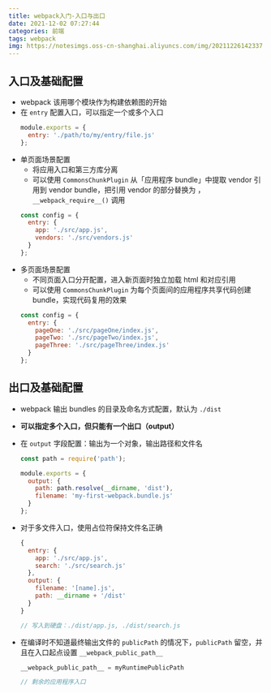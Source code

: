 ```yaml
---
title: webpack入门-入口与出口
date: 2021-12-02 07:27:44
categories: 前端
tags: webpack
img: https://notesimgs.oss-cn-shanghai.aliyuncs.com/img/20211226142337.jpg
---
```

## 入口及基础配置
- webpack 该用哪个模块作为构建依赖图的开始
- 在 `entry` 配置入口，可以指定一个或多个入口
	```javascript
	module.exports = {
	  entry: './path/to/my/entry/file.js'
	};
	```
<!--more-->
- 单页面场景配置
	- 将应用入口和第三方库分离
	- 可以使用 `CommonsChunkPlugin`  从「应用程序 bundle」中提取 vendor 引用到 vendor bundle，把引用 vendor 的部分替换为 ，`__webpack_require__()` 调用
	```javascript
	const config = {
	  entry: {
		app: './src/app.js',
		vendors: './src/vendors.js'
	  }
	};
	```
- 多页面场景配置
	- 不同页面入口分开配置，进入新页面时独立加载 html 和对应引用
	- 可以使用 `CommonsChunkPlugin` 为每个页面间的应用程序共享代码创建 bundle，实现代码复用的效果
	```javascript
	const config = {
	  entry: {
		pageOne: './src/pageOne/index.js',
		pageTwo: './src/pageTwo/index.js',
		pageThree: './src/pageThree/index.js'
	  }
	};
	```

## 出口及基础配置
- webpack 输出 bundles 的目录及命名方式配置，默认为  `./dist`
- **可以指定多个入口，但只能有一个出口（output）**
- 在 `output` 字段配置：输出为一个对象，输出路径和文件名
	```javascript
	const path = require('path');

	module.exports = {
	  output: {
		path: path.resolve(__dirname, 'dist'),
		filename: 'my-first-webpack.bundle.js'
	  }
	};
	```
- 对于多文件入口，使用占位符保持文件名正确
	```javascript
	{
	  entry: {
		app: './src/app.js',
		search: './src/search.js'
	  },
	  output: {
		filename: '[name].js',
		path: __dirname + '/dist'
	  }
	}

	// 写入到硬盘：./dist/app.js, ./dist/search.js
	```

- 在编译时不知道最终输出文件的 `publicPath` 的情况下，`publicPath` 留空，并且在入口起点设置 `__webpack_public_path__`
	```javascript
	__webpack_public_path__ = myRuntimePublicPath

	// 剩余的应用程序入口
	```


